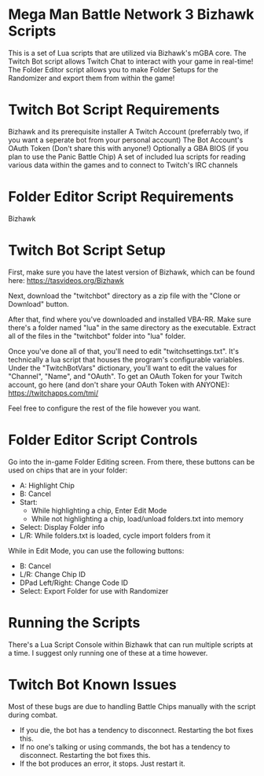 Mega Man Battle Network 3 Bizhawk Scripts
============
This is a set of Lua scripts that are utilized via Bizhawk's mGBA core.
The Twitch Bot script allows Twitch Chat to interact with your game in real-time!
The Folder Editor script allows you to make Folder Setups for the Randomizer and export them from within the game!

Twitch Bot Script Requirements
============
Bizhawk and its prerequisite installer
A Twitch Account (preferrably two, if you want a seperate bot from your personal account)
The Bot Account's OAuth Token (Don't share this with anyone!)
Optionally a GBA BIOS (if you plan to use the Panic Battle Chip)
A set of included lua scripts for reading various data within the games and to connect to Twitch's IRC channels

Folder Editor Script Requirements
============
Bizhawk

Twitch Bot Script Setup
============
First, make sure you have the latest version of Bizhawk, which can be found here: https://tasvideos.org/Bizhawk

Next, download the "twitchbot" directory as a zip file with the "Clone or Download" button.

After that, find where you've downloaded and installed VBA-RR. Make sure there's a folder named "lua" in the same directory as the executable. Extract all of the files in the "twitchbot" folder into "lua" folder.

Once you've done all of that, you'll need to edit "twitchsettings.txt". It's technically a lua script that houses the program's configurable variables. Under the "TwitchBotVars" dictionary, you'll want to edit the values for "Channel", "Name", and "OAuth". To get an OAuth Token for your Twitch account, go here (and don't share your OAuth Token with ANYONE): https://twitchapps.com/tmi/

Feel free to configure the rest of the file however you want.

Folder Editor Script Controls
============
Go into the in-game Folder Editing screen. From there, these buttons can be used on chips that are in your folder:
- A: Highlight Chip
- B: Cancel
- Start:
  - While highlighting a chip, Enter Edit Mode
  - While not highlighting a chip, load/unload folders.txt into memory
- Select: Display Folder info
- L/R: While folders.txt is loaded, cycle import folders from it

While in Edit Mode, you can use the following buttons:
- B: Cancel
- L/R: Change Chip ID
- DPad Left/Right: Change Code ID
- Select: Export Folder for use with Randomizer

Running the Scripts
============
There's a Lua Script Console within Bizhawk that can run multiple scripts at a time. I suggest only running one of these at a time however.

Twitch Bot Known Issues
============
Most of these bugs are due to handling Battle Chips manually with the script during combat.
- If you die, the bot has a tendency to disconnect. Restarting the bot fixes this.
- If no one's talking or using commands, the bot has a tendency to disconnect. Restarting the bot fixes this.
- If the bot produces an error, it stops. Just restart it.